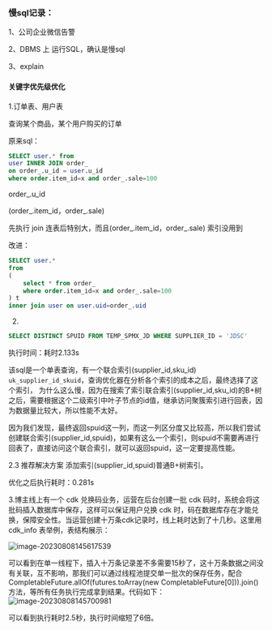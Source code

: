 ### 慢sql记录：

1、公司企业微信告警

2、DBMS 上 运行SQL，确认是慢sql

3、explain 



#### 关键字优先级优化

1.订单表、用户表

查询某个商品，某个用户购买的订单



原来sql：

```sql
SELECT user.* from
user INNER JOIN order_
on order_.u_id = user.u_id
where order.item_id=x and order_.sale=100
```

order_.u_id 

(order\_.item_id，order\_.sale) 

先执行 join 连表后特别大，而且(order\_.item_id，order\_.sale) 索引没用到



改进：

```sql
SELECT user.* 
from
(
	select * from order_
    where order.item_id=x and order_.sale=100
) t
inner join user on user.uid=order_.uid
```



2.

```sql
SELECT DISTINCT SPUID FROM TEMP_SPMX_JD WHERE SUPPLIER_ID = 'JDSC'
```

执行时间：耗时2.133s

该sql是一个单表查询，有一个联合索引(supplier_id,sku_id) `uk_supplier_id_skuid`，查询优化器在分析各个索引的成本之后，最终选择了这个索引，
为什么这么慢，因为在搜索了索引联合索引(supplier_id,sku_id)的B+树之后，需要根据这个二级索引中叶子节点的id值，继承访问聚簇索引进行回表，因为数据量比较大，所以性能不太好。

因为我们发现，最终返回spuid这一列，而这一列区分度又比较高，所以我们尝试创建联合索引(supplier_id,spuid)，如果有这么一个索引，则spuid不需要再进行回表了，直接访问这个联合索引，就可以返回spuid，这一定要提高性能。

2.3 推荐解决方案
添加索引(supplier_id,spuid)普通B+树索引。

 优化之后执行耗时：0.281s





3.博主线上有一个 cdk 兑换码业务，运营在后台创建一批 cdk 码时，系统会将这批码插入数据库中保存，这样可以保证用户兑换 cdk 时，码在数据库存在才能兑换，保障安全性。当运营创建十万条cdk记录时，线上耗时达到了十几秒。这里用 cdk_info 表举例，表结构展示：

![image-20230808145617539](C:\Users\18110\AppData\Roaming\Typora\typora-user-images\image-20230808145617539.png)



可以看到在单一线程下，插入十万条记录差不多需要15秒了，这十万条数据之间没有关联，互不影响，那我们可以通过线程池提交单一批次的保存任务，配合 CompletableFuture.allOf(futures.toArray(new CompletableFuture[0])).join() 方法，等所有任务执行完成拿到结果。代码如下：
![image-20230808145700981](C:\Users\18110\AppData\Roaming\Typora\typora-user-images\image-20230808145700981.png)

可以看到执行耗时2.5秒，执行时间缩短了6倍。



